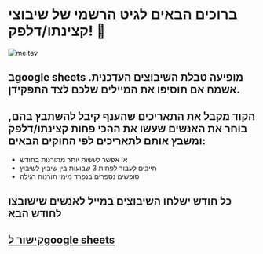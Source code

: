 # ברוכים הבאים לגיט הרשמי של שיבוצי קצינתו/דלפק! 🥳
![meitav](https://github.com/danielbilikId/Allocations/assets/106474043/bbb5cc6e-ed57-461d-81a8-ec66a883a3ea)

## בgoogle sheets מופיעה טבלת השיבוצים העדכנית. אשמח אם תוסיפו את המיילים שלכם לצד התפקידן. 
## הקוד מקבל את התאריכים שהענף קיבל להשתבץ בהם, בוחר את האנשים שעשו את ההכי פחות קצינתו/דלפק ומשבץ אותם לתאריכים לפי החוקים הבאים: 
  + אי אפשר לעשות יותר מתורנות בחודש
  + חייבים לעבור לפחות 3 שבועות בין שיבוץ לשיבוץ
  + סופשים נספרים בנפרד מימי תורנות רגילה
## כל חודש ישלחו השיבוצים במייל לאנשים שישובצו לחודש הבא
## [קישור לgoogle sheets](https://docs.google.com/spreadsheets/d/1fXlOfjvk99RSlhOsW_pp-o_ga57aGBpwQNFwOC2Oazk/edit?usp=sharing)

